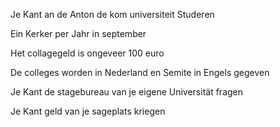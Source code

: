 Je Kant an de Anton de kom universiteit Studeren

Ein Kerker per Jahr in september

Het collagegeld is ongeveer 100 euro

De colleges worden in Nederland en Semite in Engels gegeven

Je Kant de stagebureau van je eigene Universität fragen

Je Kant geld van je sageplats kriegen 

